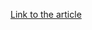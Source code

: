 [Link to the article](https://mandiant.com/resources/blog/tracking-evolution-gootloader-operations)
